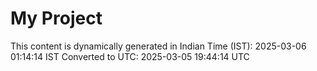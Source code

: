 # My Project

This content is dynamically generated in Indian Time (IST): 2025-03-06 01:14:14 IST
Converted to UTC: 2025-03-05 19:44:14 UTC
